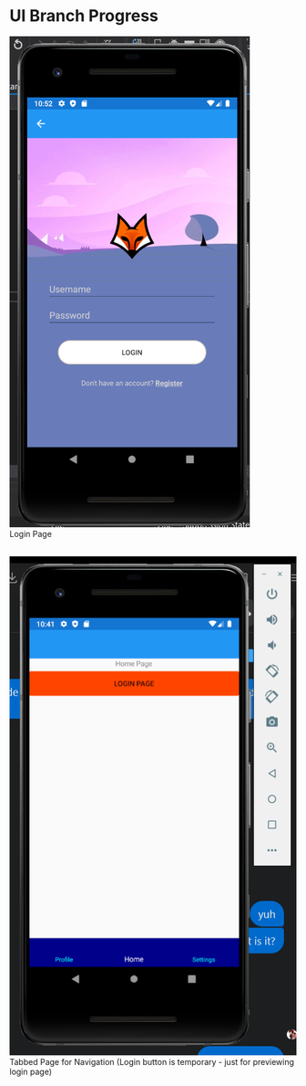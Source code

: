 # UI Branch Progress
![](images/login.png)<br />
Login Page<br /><br />

![](images/tabbed.png)<br />
Tabbed Page for Navigation (Login button is temporary - just for previewing login page)<br /><br />
